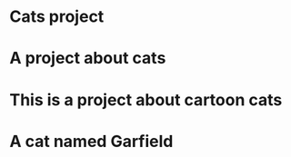 # Cats project
# A project about cats
# This is a project about cartoon cats

# A cat named Garfield
